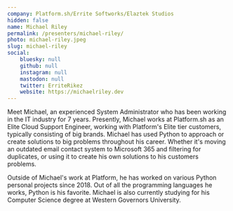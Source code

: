```yaml
---
company: Platform.sh/Errite Softworks/Elaztek Studios
hidden: false
name: Michael Riley
permalink: /presenters/michael-riley/
photo: michael-riley.jpeg
slug: michael-riley
social:
    bluesky: null
    github: null
    instagram: null
    mastodon: null
    twitter: ErriteRikez
    website: https://michaelriley.dev
---
```


Meet Michael, an experienced System Administrator who has been working in the IT industry for 7 years. Presently, Michael works at Platform.sh as an Elite Cloud Support Engineer, working with Platform's Elite tier customers, typically consisting of big brands. Michael has used Python to approach or create solutions to big problems throughout his career. Whether it's moving an outdated email contact system to Microsoft 365 and filtering for duplicates, or using it to create his own solutions to his customers problems.

Outside of Michael's work at Platform, he has worked on various Python personal projects since 2018. Out of all the programming languages he works, Python is his favorite. Michael is also currently studying for his Computer Science degree at Western Governors University.
